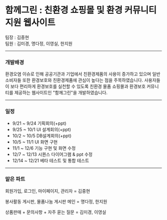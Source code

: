 # 함께그린 : 친환경 쇼핑몰 및 환경 커뮤니티 지원 웹사이트  
  
팀장 : 김중현    
팀원 : 김미경, 명다정, 이영실, 한지원   
   
   
      
***
### 개발배경      
환경오염 이슈로 인해 공공기관과 기업에서 친환경제품의 사용이 증가하고 있으며 일반 소비자들 또한 환경보호와 친환경제품에 관심이 높다는 점을 주목하였습니다. 사용자들이 보다 편리하게 환경보호를 실천할 수 있도록 친환경 물품 쇼핑몰과 환경보호 커뮤니티를 제공하는 웹사이트인 "함께그린"을 개발하였습니다.   
   
   
   
***
### 일정      
- 9/21 ~ 9/24 기획회의(+ppt)   
- 9/25 ~ 10/1 UI 설계회의(+ppt)     
- 10/2 ~ 10/5 DB설계회의(+ppt)   
- 10/5 ~ 11/1 UI 화면 구현   
- 11/1 ~ 12/6 기능 구현 및 화면 수정   
- 12/7 ~ 12/13 시퀀스 다이어그램 & ppt 수정   
- 12/14 ~ 12/21 베타 테스트 및 통합 테스트      
   
   
   
***
### 맡은 파트      
회원가입, 로그인, 마이페이지, 관리자 = 김중현   
     
봉사활동 게시판, 물품나눔 게시판  메인 = 명다정, 한지원    
     
상품판매 + 문의사항 + 자주 묻는 질문 =  김미경, 이영실    



 
